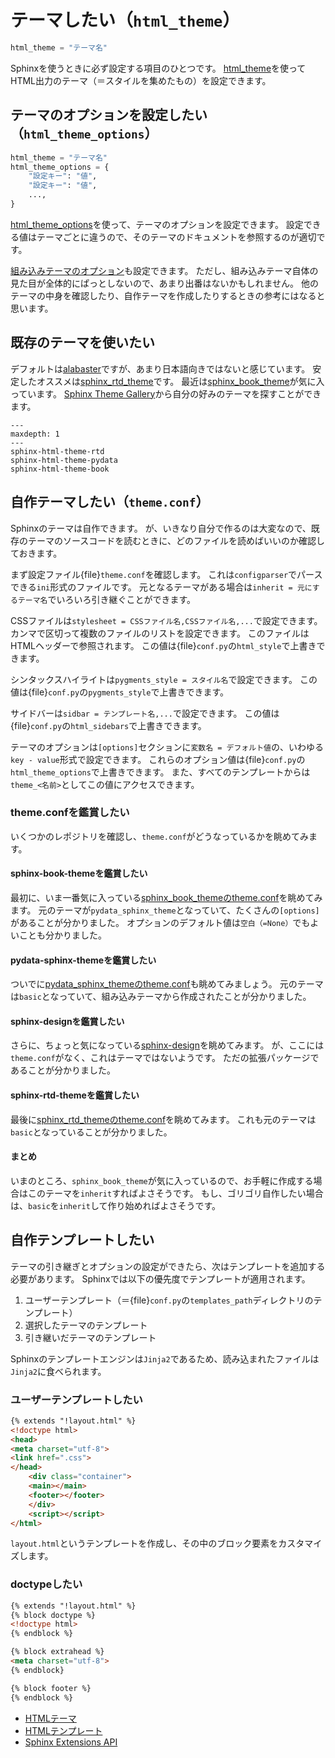 # テーマしたい（``html_theme``）

```python
html_theme = "テーマ名"
```

Sphinxを使うときに必ず設定する項目のひとつです。
[html_theme](https://www.sphinx-doc.org/ja/master/usage/configuration.html#confval-html_theme)を使ってHTML出力のテーマ（＝スタイルを集めたもの）を設定できます。


## テーマのオプションを設定したい（``html_theme_options``）

```python
html_theme = "テーマ名"
html_theme_options = {
    "設定キー": "値",
    "設定キー": "値",
    ...,
}
```

[html_theme_options](https://www.sphinx-doc.org/ja/master/usage/configuration.html#confval-html_theme_options)を使って、テーマのオプションを設定できます。
設定できる値はテーマごとに違うので、そのテーマのドキュメントを参照するのが適切です。

[組み込みテーマのオプション](https://www.sphinx-doc.org/ja/master/usage/theming.html#builtin-themes)も設定できます。
ただし、組み込みテーマ自体の見た目が全体的にぱっとしないので、あまり出番はないかもしれません。
他のテーマの中身を確認したり、自作テーマを作成したりするときの参考にはなると思います。

## 既存のテーマを使いたい

デフォルトは[alabaster](https://alabaster.readthedocs.io/en/latest/)ですが、あまり日本語向きではないと感じています。
安定したオススメは[sphinx_rtd_theme](https://sphinx-rtd-theme.readthedocs.io/en/stable/)です。
最近は[sphinx_book_theme](https://sphinx-book-theme.readthedocs.io/en/stable/)が気に入っています。
[Sphinx Theme Gallery](https://sphinx-themes.readthedocs.io/en/latest/)から自分の好みのテーマを探すことができます。

```{toctree}
---
maxdepth: 1
---
sphinx-html-theme-rtd
sphinx-html-theme-pydata
sphinx-html-theme-book
```

## 自作テーマしたい（``theme.conf``）

Sphinxのテーマは自作できます。
が、いきなり自分で作るのは大変なので、既存のテーマのソースコードを読むときに、どのファイルを読めばいいのか確認しておきます。

まず設定ファイル{file}`theme.conf`を確認します。
これは``configparser``でパースできる``ini``形式のファイルです。
元となるテーマがある場合は``inherit = 元にするテーマ名``でいろいろ引き継ぐことができます。

CSSファイルは``stylesheet = CSSファイル名,CSSファイル名,...``で設定できます。
カンマで区切って複数のファイルのリストを設定できます。
このファイルはHTMLヘッダーで参照されます。
この値は{file}`conf.py`の``html_style``で上書きできます。

シンタックスハイライトは``pygments_style = スタイル名``で設定できます。
この値は{file}`conf.py`の``pygments_style``で上書きできます。

サイドバーは``sidbar = テンプレート名,...``で設定できます。
この値は{file}`conf.py`の``html_sidebars``で上書きできます。

テーマのオプションは``[options]``セクションに``変数名 = デフォルト値``の、いわゆる``key - value``形式で設定できます。
これらのオプション値は{file}`conf.py`の``html_theme_options``で上書きできます。
また、すべてのテンプレートからは``theme_<名前>``としてこの値にアクセスできます。

### theme.confを鑑賞したい

いくつかのレポジトリを確認し、``theme.conf``がどうなっているかを眺めてみます。

#### sphinx-book-themeを鑑賞したい

最初に、いま一番気に入っている[sphinx_book_themeのtheme.conf](https://github.com/executablebooks/sphinx-book-theme/blob/master/src/sphinx_book_theme/theme/sphinx_book_theme/theme.conf)を眺めてみます。
元のテーマが``pydata_sphinx_theme``となっていて、たくさんの``[options]``があることが分かりました。
オプションのデフォルト値は``空白（=None）``でもよいことも分かりました。

#### pydata-sphinx-themeを鑑賞したい

ついでに[pydata_sphinx_themeのtheme.conf](https://github.com/pydata/pydata-sphinx-theme/blob/main/src/pydata_sphinx_theme/theme/pydata_sphinx_theme/theme.conf)も眺めてみましょう。
元のテーマは``basic``となっていて、組み込みテーマから作成されたことが分かりました。

#### sphinx-designを鑑賞したい

さらに、ちょっと気になっている[sphinx-design](https://github.com/executablebooks/sphinx-design)を眺めてみます。
が、ここには``theme.conf``がなく、これはテーマではないようです。
ただの拡張パッケージであることが分かりました。

#### sphinx-rtd-themeを鑑賞したい

最後に[sphinx_rtd_themeのtheme.conf](https://github.com/readthedocs/sphinx_rtd_theme/blob/master/sphinx_rtd_theme/theme.conf)を眺めてみます。
これも元のテーマは``basic``となっていることが分かりました。

#### まとめ

いまのところ、``sphinx_book_theme``が気に入っているので、お手軽に作成する場合はこのテーマを``inherit``すればよさそうです。
もし、ゴリゴリ自作したい場合は、``basic``を``inherit``して作り始めればよさそうです。

## 自作テンプレートしたい

テーマの引き継ぎとオプションの設定ができたら、次はテンプレートを追加する必要があります。
Sphinxでは以下の優先度でテンプレートが適用されます。

1. ユーザーテンプレート（＝{file}`conf.py`の``templates_path``ディレクトリのテンプレート）
2. 選択したテーマのテンプレート
3. 引き継いだテーマのテンプレート

Sphinxのテンプレートエンジンは``Jinja2``であるため、読み込まれたファイルは``Jinja2``に食べられます。

### ユーザーテンプレートしたい

```html
{% extends "!layout.html" %}
<!doctype html>
<head>
<meta charset="utf-8">
<link href=".css">
</head>
    <div class="container">
    <main></main>
    <footer></footer>
    </div>
    <script></script>
</html>
```

``layout.html``というテンプレートを作成し、その中のブロック要素をカスタマイズします。

### doctypeしたい

```html
{% extends "!layout.html" %}
{% block doctype %}
<!doctype html>
{% endblock %}

{% block extrahead %}
<meta charset="utf-8">
{% endblock}

{% block footer %}
{% endblock %}
```

- [HTMLテーマ](https://www.sphinx-doc.org/ja/master/development/theming.html)
- [HTMLテンプレート](https://www.sphinx-doc.org/ja/master/development/templating.html)
- [Sphinx Extensions API](https://www.sphinx-doc.org/ja/master/extdev/index.html#dev-extensions)
